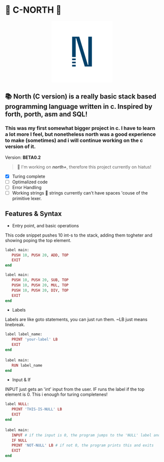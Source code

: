# 🧭 C-NORTH 🧭
<p align="center">
  <img src="logo.png" alt="Sublime's custom image" width="200"/>
</p>

## 📚 North (C version) is a really basic stack based programming language written in c. Inspired by forth, porth, asm and SQL!
### This was my first somewhat bigger project in c. I have to learn a lot more I feel, but nonetheless north was a good experience to make (sometimes) and i will continue working on the c version of it.

Version: **BETA0.2**

> 📌 I'm working on __*north+*__, therefore this project currently on hiatus!

- [x] Turing complete
- [ ] Optimalized code
- [ ] Error Handling
- [ ] Working strings 🔴 strings currently can't have spaces 'couse of the primitive lexer.

## Features & Syntax
- Entry point, and basic operations

This code snippet pushes 10 int-s to the stack, adding them togheter and showing poping the top element.

 ```ruby
label main:
    PUSH 10, PUSH 20, ADD, TOP
    EXIT
end
```

 ```ruby
label main:
    PUSH 10, PUSH 20, SUB, TOP
    PUSH 10, PUSH 20, MUL, TOP
    PUSH 10, PUSH 20, DIV, TOP
    EXIT
end
```

- Labels 

Labels are like goto statements, you can just run them. ~LB just means linebreak.

 ```ruby
label label_name:
    PRINT 'your-label' LB
    EXIT
end

label main:
    RUN label_name
end
```

- Input & If

INPUT just gets an 'int' input from the user. IF runs the label if the top element is 0. This i enough for turing completenes!

 ```ruby
label NULL:
    PRINT 'THIS-IS-NULL' LB
    EXIT
end

label main:
    INPUT # if the input is 0, the program jumps to the 'NULL' label and exits
    IF NULL
    PRINT 'NOT-NULL' LB # if not 0, the program prints this and exits
    EXIT
end
```


